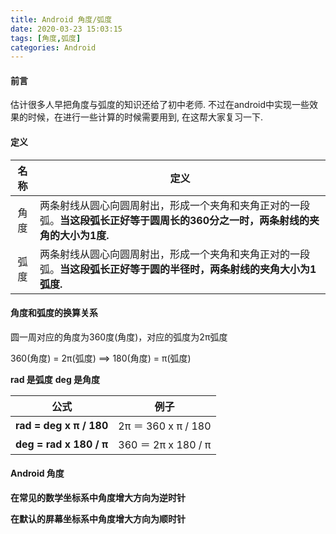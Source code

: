 ```yaml
---
title: Android 角度/弧度
date: 2020-03-23 15:03:15
tags: [角度,弧度]
categories: Android
---
```


#### 前言

估计很多人早把角度与弧度的知识还给了初中老师. 不过在android中实现一些效果的时候，在进行一些计算的时候需要用到, 在这帮大家复习一下.

<!--more-->

#### 定义

| 名称  | 定义                                                                   |
|:---:| -------------------------------------------------------------------- |
| 角度  | 两条射线从圆心向圆周射出，形成一个夹角和夹角正对的一段弧。**当这段弧长正好等于圆周长的360分之一时，两条射线的夹角的大小为1度.** |
| 弧度  | 两条射线从圆心向圆周射出，形成一个夹角和夹角正对的一段弧。**当这段弧长正好等于圆的半径时，两条射线的夹角大小为1弧度.**       |

#### 角度和弧度的换算关系

圆一周对应的角度为360度(角度)，对应的弧度为2π弧度

360(角度) = 2π(弧度) ==> 180(角度) = π(弧度)

**rad 是弧度**
**deg 是角度**

| 公式                      | 例子                 |
| ----------------------- | ------------------ |
| **rad = deg x π / 180** | 2π ＝ 360 x π / 180 |
| **deg = rad x 180 / π** | 360 ＝ 2π x 180 / π |

#### Android 角度

**在常见的数学坐标系中角度增大方向为逆时针**

**在默认的屏幕坐标系中角度增大方向为顺时针**
